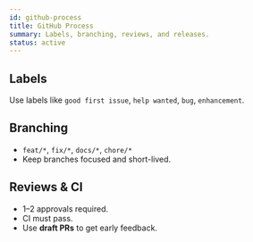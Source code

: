 ```yaml
---
id: github-process
title: GitHub Process
summary: Labels, branching, reviews, and releases.
status: active
---
```

## Labels
Use labels like `good first issue`, `help wanted`, `bug`, `enhancement`.

## Branching
- `feat/*`, `fix/*`, `docs/*`, `chore/*`
- Keep branches focused and short-lived.

## Reviews & CI
- 1–2 approvals required.
- CI must pass.
- Use **draft PRs** to get early feedback.
